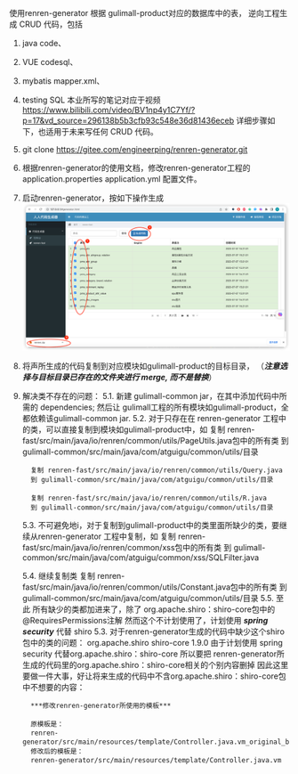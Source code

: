 使用renren-generator 根据 gulimall-product对应的数据库中的表，
逆向工程生成 CRUD 代码，包括 
1. java code、
2. VUE codesql、
3. mybatis mapper.xml、
4. testing SQL
本业所写的笔记对应于视频
https://www.bilibili.com/video/BV1np4y1C7Yf/?p=17&vd_source=296138b5b3cfb93c548e36d81436eceb
详细步骤如下，也适用于未来写任何 CRUD 代码。

1. git clone https://gitee.com/engineerping/renren-generator.git
2. 根据renren-generator的使用文档，修改renren-generator工程的 
    application.properties
    application.yml
    配置文件。
3. 启动renren-generator，按如下操作生成
![img_2.png](img_2.renren-generate的UI使用.png)

4. 将声所生成的代码复制到对应模块如gulimall-product的目标目录，
   （***注意选择与目标目录已存在的文件夹进行 merge, 而不是替换***）

5. 解决类不存在的问题：
    5.1. 新建 gulimall-common jar，在其中添加代码中所需的 dependencies; 
         然后让 gulimall工程的所有模块如gulimall-product，全都依赖该gulimall-common jar.
    5.2. 对于只存在在 renren-generator 工程中的类，可以直接复制到模块如gulimall-product中，如
         复制  renren-fast/src/main/java/io/renren/common/utils/PageUtils.java包中的所有类
         到 gulimall-common/src/main/java/com/atguigu/common/utils/目录
         
         复制 renren-fast/src/main/java/io/renren/common/utils/Query.java
         到 gulimall-common/src/main/java/com/atguigu/common/utils/目录
         
         复制 renren-fast/src/main/java/io/renren/common/utils/R.java
         到 gulimall-common/src/main/java/com/atguigu/common/utils/目录
    5.3. 不可避免地i，对于复制到gulimall-product中的类里面所缺少的类，要继续从renren-generator 工程中复制，如
         复制 renren-fast/src/main/java/io/renren/common/xss包中的所有类
         到 gulimall-common/src/main/java/com/atguigu/common/xss/SQLFilter.java

    5.4. 继续复制类
         复制 renren-fast/src/main/java/io/renren/common/utils/Constant.java包中的所有类
         到 gulimall-common/src/main/java/com/atguigu/common/utils/目录
    5.5. 至此 所有缺少的类都加进来了，除了 org.apache.shiro：shiro-core包中的 @RequiresPermissions注解
         然而这个不计划使用了，计划使用 ***spring security*** 代替 shiro
    5.3. 对于renren-generator生成的代码中缺少这个shiro包中的类的问题：
          <dependency>
            <groupId>org.apache.shiro</groupId>
            <artifactId>shiro-core</artifactId>
            <version>1.9.0</version>
          </dependency>
         由于计划使用 spring security 代替org.apache.shiro：shiro-core
         所以要把 renren-generator所生成的代码里的org.apache.shiro：shiro-core相关的个别内容删掉
         因此这里要做一件大事，好让将来生成的代码中不含org.apache.shiro：shiro-core包中不想要的内容：

         ***修改renren-generator所使用的模板***

         原模板是：
         renren-generator/src/main/resources/template/Controller.java.vm_original_backup
         修改后的模板是：
         renren-generator/src/main/resources/template/Controller.java.vm
                 
        
        
